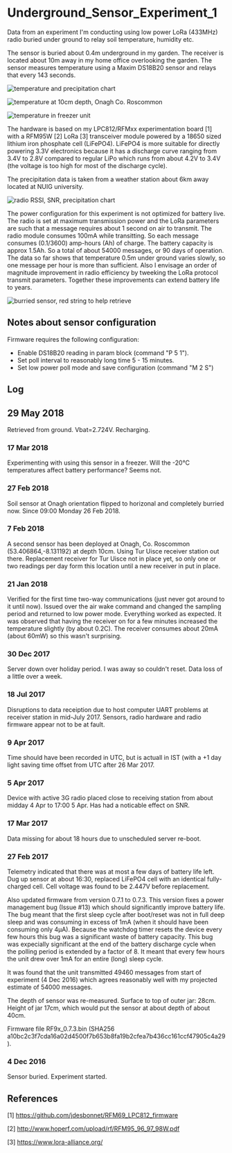# Underground_Sensor_Experiment_1

Data from an experiment I'm conducting using low power LoRa (433MHz) radio buried under ground to relay soil temperature, humidity etc.

The sensor is buried about 0.4m underground in my garden. The receiver is located about 10m away in my home office overlooking the garden. The sensor measures temperature using a Maxim DS18B20 sensor and relays that every 143 seconds.

![temperature and precipitation chart](./charts/temperature-precipitation.png)

![temperature at 10cm depth, Onagh Co. Roscommon](./charts/temperature-onagh.png)

![temperature in freezer unit](./charts/temperature-freezer.png)

The hardware is based on my LPC812/RFMxx experimentation board [1]  with a RFM95W [2] LoRa [3] transceiver module powered by a 18650 sized lithium iron phosphate cell (LiFePO4). LiFePO4 is more suitable for directly powering 3.3V electronics because it has a discharge curve ranging from 3.4V to 2.8V compared to regular LiPo which runs from about 4.2V to 3.4V (the voltage is too high for most of the discharge cycle).

The precipitation data is taken from a weather station about 6km away located at NUIG university.

![radio RSSI, SNR, precipitation chart](./charts/radio-rssi-snr.png)


The power configuration for this experiment is not optimized for battery live. The radio is set at maximum transmission power and the LoRa parameters are such that a message requires about 1 second on air to transmit. The radio module consumes 100mA while transitting. So each message consumes (0.1/3600) amp-hours (Ah) of charge. The battery capacity is approx 1.5Ah. So a total of about 54000 messages, or 90 days of operation. The data so far shows that temperature 0.5m under ground varies slowly, so one message per hour is more than sufficient. Also I envisage an order of magnitude improvement in radio efficiency by tweeking the LoRa protocol transmit parameters. Together these improvements can extend battery life to years.

![burried sensor, red string to help retrieve](./doc/buried_sensor.jpg)

## Notes about sensor configuration

Firmware requires the following configuration:

  * Enable DS18B20 reading in param block (command "P 5 1").
  * Set poll interval to reasonably long time 5 - 15 minutes.
  * Set low power poll mode and save configuration (command "M 2 S")
  
## Log 

## 29 May 2018
Retrieved from ground. Vbat=2.724V. Recharging.

### 17 Mar 2018

Experimenting with using this sensor in a freezer. Will the -20°C temperatures affect battery performance? Seems not.

### 27 Feb 2018

Soil sensor at Onagh orientation flipped to horizonal and completely burried now. Since 09:00 Monday 26 Feb 2018.

### 7 Feb 2018

A second sensor has been deployed at Onagh, Co. Roscommon (53.406864,-8.131192) at depth 10cm. Using
Tur Uisce receiver station out there. Replacement 
receiver for Tur Uisce not in place yet, so only one or two readings per day form this location until a
new receiver in put in place.

### 21 Jan 2018

Verified for the first time two-way communications (just never got around to it until now). Issued over the air
wake command and changed the sampling period and returned to low power mode. Everything worked as expected.
It was observed that having the receiver on for a few minutes increased the temperature slightly (by about 0.2C). 
The receiver consumes about 20mA (about 60mW) so this wasn't surprising.

### 30 Dec 2017

Server down over holiday period. I was away so couldn't reset. Data loss of a little over a week.

### 18 Jul 2017

Disruptions to data receiption due to host computer UART problems at receiver station in mid-July 2017. 
Sensors, radio hardware and radio firmware appear not to be at fault.

### 9 Apr 2017

Time should have been recorded in UTC, but is actuall in IST (with a +1 day light saving time offset from UTC after 26 Mar 2017.

### 5 Apr 2017

Device with active 3G radio placed close to receiving station from about midday 4 Apr to 17:00 5 Apr. Has had a noticable 
effect on SNR.

### 17 Mar 2017

Data missing for about 18 hours due to unscheduled server re-boot.

### 27 Feb 2017 

Telemetry indicated that there was at most a few days of battery life left. Dug up sensor at about 16:30, 
replaced LiFePO4 cell with an identical fully-charged cell. Cell  voltage was found to be 2.447V before replacement. 

Also updated firmware from version 0.7.1 to 0.7.3. This version fixes a power management bug (Issue #13) which should significantly improve battery life. The bug meant that the first sleep cycle after boot/reset was not in full deep sleep and was consuming in excess of 1mA (when it should have been consuming only 4µA). Because the watchdog timer resets the device every few hours this bug was a significant waste of battery capacity. This bug was expecially significant at the end of the battery discharge cycle when the polling period is extended by a factor of 8. It meant that every few hours the unit drew over 1mA for an entire (long) sleep cycle.

It was found that the unit transmitted 49460 messages from start of experiment (4 Dec 2016) which
agrees reasonably well with my projected estimate of 54000 messages.  

The depth of sensor was re-measured. Surface to top of outer jar: 28cm. Height of jar 17cm, which would put the sensor at about depth of about 40cm. 

Firmware file RF9x_0.7.3.bin (SHA256 a10bc2c3f7cda16a02d4500f7b653b8fa19b2cfea7b436cc161ccf47905c4a29).


### 4 Dec 2016

Sensor buried. Experiment started.

## References

[1] https://github.com/jdesbonnet/RFM69_LPC812_firmware

[2] http://www.hoperf.com/upload/rf/RFM95_96_97_98W.pdf

[3] https://www.lora-alliance.org/

